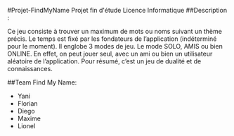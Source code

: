 #Projet-FindMyName
Projet fin d'étude Licence Informatique
##Description :
 
Ce jeu consiste à trouver un maximum de mots ou noms suivant un thème précis. Le temps est fixé par les fondateurs de l’application (indéterminé pour le moment). Il englobe 3 modes de jeu. Le mode SOLO, AMIS ou bien ONLINE. En effet, on peut jouer seul, avec un ami ou bien un utilisateur aléatoire de l’application. Pour résumé, c’est un jeu de dualité et de connaissances.
 
##Team Find My Name:
- Yani
- Florian
- Diego
- Maxime
- Lionel
